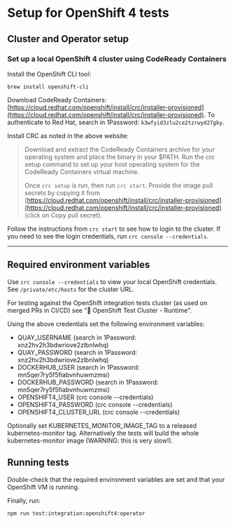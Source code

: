 # Setup for OpenShift 4 tests #

## Cluster and Operator setup ##

### Set up a local OpenShift 4 cluster using CodeReady Containers ###

Install the OpenShift CLI tool:

```shell
brew install openshift-cli
```

Download CodeReady Containers: [https://cloud.redhat.com/openshift/install/crc/installer-provisioned](https://cloud.redhat.com/openshift/install/crc/installer-provisioned). To authenticate to Red Hat, search in 1Password: `k3wfyid3zlu2ce2tzrwyd27gky`.

Install CRC as noted in the above website:

> Download and extract the CodeReady Containers archive for your operating system and place the binary in your $PATH. Run the crc setup command to set up your host operating system for the CodeReady Containers virtual machine.
>
> Once `crc setup` is run, then run `crc start`. Provide the image pull secrets by copying it from [https://cloud.redhat.com/openshift/install/crc/installer-provisioned](https://cloud.redhat.com/openshift/install/crc/installer-provisioned) (click on Copy pull secret).

Follow the instructions from `crc start` to see how to login to the cluster. If you need to see the login credentials, run `crc console --credentials`.

---

## Required environment variables ##

Use `crc console --credentials` to view your local OpenShift credentials.
See `/private/etc/hosts` for the cluster URL.

For testing against the OpenShift integration tests cluster (as used on merged PRs in CI/CD) see ":key: OpenShift Test Cluster - Runtime".

Using the above credentials set the following environment variables:

- QUAY_USERNAME (search in 1Password: xnz2hv2h3bdwriove2zlbnlwhq)
- QUAY_PASSWORD (search in 1Password: xnz2hv2h3bdwriove2zlbnlwhq)
- DOCKERHUB_USER (search in 1Password: mn5qer7ry5f5fiabvnhuwmzmsi)
- DOCKERHUB_PASSWORD (search in 1Password: mn5qer7ry5f5fiabvnhuwmzmsi)
- OPENSHIFT4_USER (crc console --credentials)
- OPENSHIFT4_PASSWORD (crc console --credentials)
- OPENSHIFT4_CLUSTER_URL (crc console --credentials)

Optionally set KUBERNETES_MONITOR_IMAGE_TAG to a released kubernetes-monitor tag. Alternatively the tests will build the whole kubernetes-monitor image (WARNING: this is very slow!).

## Running tests ##

Double-check that the required environment variables are set and that your OpenShift VM is running.

Finally, run:

```shell
npm run test:integration:openshift4:operator
```
